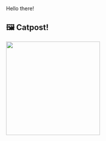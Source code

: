 Hello there!



## 🖼️ Catpost!

<sub>
    <img src="https://cdn2.thecatapi.com/images/MTUxMjE3MA.jpg" height="256">
</sub>

